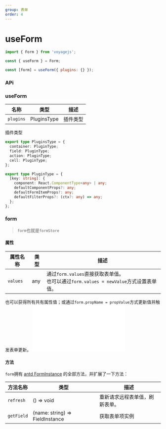 ```yaml
---
group: 表单
order: 4
---
```


# useForm

```jsx | pure
import { Form } from 'voyagejs';

const { useForm } = Form;

const [form] = useForm({ plugins: {} });
```

### APi

### useForm

| 名称      | 类型        | 描述     |
| --------- | ----------- | -------- |
| `plugins` | PluginsType | 插件类型 |

插件类型

```typescript
export type PluginsType = {
  container: PluginType;
  field: PluginType;
  action: PluginType;
  cell: PluginType;
};

export type PluginType = {
  [key: string]: {
    component: React.ComponentType<any> | any;
    defaultComponentProps?: any;
    defaultFormItemProps?: any;
    defaultFilterProps?: (ctx?: any) => any;
  };
};
```

### form

> `form`也就是`formStore`

#### 属性

| 属性名称 | 类型 | 描述                                                                                     |
| -------- | ---- | ---------------------------------------------------------------------------------------- |
| `values` | any  | 通过`form.values`直接获取表单值。<br> 也可以通过`form.values = newValue`方式设置表单值。 |

也可以获得所有共有属性值；或通过`form.propName = propValue`方式更新值并触发表单更新。
<embed src="./base.md"></embed>

#### 方法

`form`拥有 [antd FormInstance](https://4x.ant.design/components/form-cn/#FormInstance) 的全部方法，并扩展了一下方法：

| 方法名称   | 类型                            | 描述                           |
| ---------- | ------------------------------- | ------------------------------ |
| `refresh`  | () => void                      | 重新请求远程表单值，刷新表单。 |
| `getField` | (name: string) => FieldInstance | 获取表单项实例                 |
